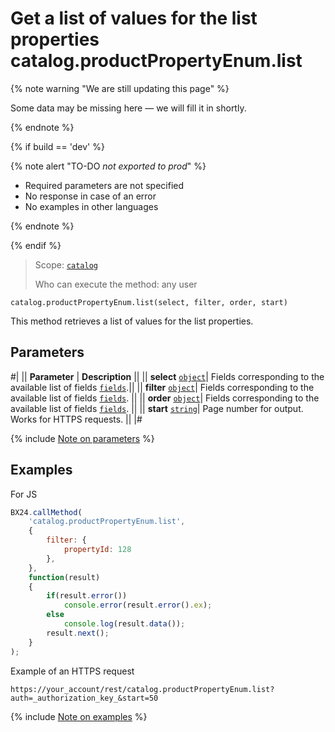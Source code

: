 # Get a list of values for the list properties catalog.productPropertyEnum.list

{% note warning "We are still updating this page" %}

Some data may be missing here — we will fill it in shortly.

{% endnote %}

{% if build == 'dev' %}

{% note alert "TO-DO _not exported to prod_" %}

- Required parameters are not specified
- No response in case of an error
- No examples in other languages
  
{% endnote %}

{% endif %}

> Scope: [`catalog`](../../scopes/permissions.md)
>
> Who can execute the method: any user

```http
catalog.productPropertyEnum.list(select, filter, order, start)
```

This method retrieves a list of values for the list properties.

## Parameters

#|
|| **Parameter** | **Description** ||
|| **select** 
[`object`](../../data-types.md)| Fields corresponding to the available list of fields [`fields`](catalog-product-property-enum-get-fields.md).||
|| **filter** 
[`object`](../../data-types.md)| Fields corresponding to the available list of fields [`fields`](catalog-product-property-enum-get-fields.md). ||
|| **order**
[`object`](../../data-types.md)| Fields corresponding to the available list of fields [`fields`](catalog-product-property-enum-get-fields.md). ||
|| **start** 
[`string`](../../data-types.md)| Page number for output. Works for HTTPS requests. ||
|#

{% include [Note on parameters](../../../_includes/required.md) %}

## Examples

For JS

```javascript
BX24.callMethod(
    'catalog.productPropertyEnum.list',
    {
        filter: {
            propertyId: 128
        },
    },
    function(result)
    {
        if(result.error())
            console.error(result.error().ex);
        else
            console.log(result.data());
        result.next();
    }
);
```

Example of an HTTPS request

```
https://your_account/rest/catalog.productPropertyEnum.list?auth=_authorization_key_&start=50
```

{% include [Note on examples](../../../_includes/examples.md) %}